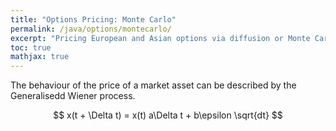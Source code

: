 ```yaml
---
title: "Options Pricing: Monte Carlo"
permalink: /java/options/montecarlo/
excerpt: "Pricing European and Asian options via diffusion or Monte Carlo method"
toc: true
mathjax: true
---
```


The behaviour of the price of a market asset can be described by the Generalisedd Wiener process.

$$
x(t + \Delta t) = x(t) a\Delta t + b\epsilon \sqrt{dt}
$$

